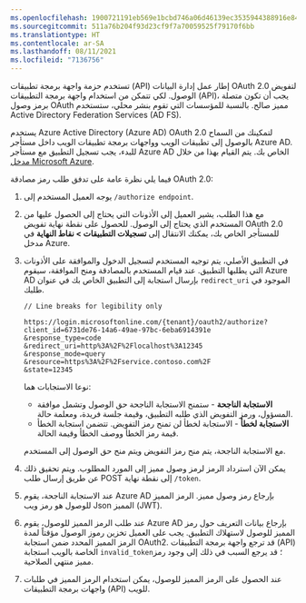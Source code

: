 ```yaml
---
ms.openlocfilehash: 1900721191eb569e1bcbd746a06d46139ec3535944388916e84f39b0a1b9dde8
ms.sourcegitcommit: 511a76b204f93d23cf9f7a70059525f79170f6bb
ms.translationtype: HT
ms.contentlocale: ar-SA
ms.lasthandoff: 08/11/2021
ms.locfileid: "7136756"
---
```

تستخدم حزمة واجهة برمجة تطبيقات (API) إطار عمل إدارة البيانات OAuth 2.0 لتفويض الوصول. لكي تتمكن من استخدام واجهة برمجة التطبيقات (API)، يجب أن تكون متصلة برمز وصول OAuth مميز صالح. بالنسبة للمؤسسات التي تقوم بنشر محلي، ستستخدم Active Directory Federation Services ‏(AD FS). 

يستخدم Azure Active Directory (Azure AD)‏ OAuth 2.0 لتمكينك من السماح بالوصول إلى تطبيقات الويب وواجهات برمجة تطبيقات الويب داخل مستأجر Azure AD. للبدء، يجب تسجيل التطبيق مع مستأجر Azure AD الخاص بك. يتم القيام بهذا من خلال [مدخل Microsoft Azure](https://ms.portal.azure.com/#home/?azure-portal=true).

فيما يلي نظرة عامة على تدفق طلب رمز مصادقة OAuth 2.0:

1. يوجه العميل المستخدم إلى `/authorize endpoint`.
2. مع هذا الطلب، يشير العميل إلى الأذونات التي يحتاج إلى الحصول عليها من المستخدم الذي يحتاج إلى الوصول. للحصول على نقطة نهاية تفويض OAuth 2.0 للمستأجر الخاص بك، يمكنك الانتقال إلى **تسجيلات التطبيقات > نقاط النهاية** في مدخل Azure.
3. في التطبيق الأصلي، يتم توجيه المستخدم لتسجيل الدخول والموافقة على الأذونات التي يطلبها التطبيق. عند قيام المستخدم بالمصادقة ومنح الموافقة، سيقوم Azure AD بإرسال استجابة إلى التطبيق الخاص بك في عنوان `redirect_uri` الموجود في طلبك.

    ```odata
    // Line breaks for legibility only

    https://login.microsoftonline.com/{tenant}/oauth2/authorize?
    client_id=6731de76-14a6-49ae-97bc-6eba6914391e
    &response_type=code
    &redirect_uri=http%3A%2F%2Flocalhost%3A12345
    &response_mode=query
    &resource=https%3A%2F%2Fservice.contoso.com%2F
    &state=12345
    ```
    نوعا الاستجابات هما:

    -   **الاستجابة الناجحة** - ستمنح الاستجابة الناجحة حق الوصول وتشمل موافقة المسؤول، ورمز التفويض الذي طلبه التطبيق، وقيمة جلسة فريدة، ومعلمة حالة.
    -   **الاستجابة لخطأ** - الاستجابة لخطأ لن تمنح رمز التفويض. تتضمن استجابة الخطأ قيمة رمز الخطأ ووصف الخطأ وقيمة الحالة.

    مع الاستجابة الناجحة، يتم منح رمز التفويض ويتم منح حق الوصول إلى المستخدم.

4. يمكن الآن استرداد الرمز لرمز وصول مميز إلى المورد المطلوب. ويتم تحقيق ذلك عن طريق إرسال طلب POST إلى نقطة نهاية `/token`.
5. عند الاستجابة الناجحة، يقوم Azure AD بإرجاع رمز وصول مميز. الرمز المميز للوصول هو رمز ويب Json المميز (JWT).
6. عند طلب الرمز المميز للوصول، يقوم Azure AD بإرجاع بيانات التعريف حول رمز المميز للوصول لاستهلاك التطبيق. يجب على العميل تخزين رموز الوصول مؤقتاً لمدة الرمز المميز المحدد ضمن استجابة OAuth2. قد ترجع واجهة برمجة التطبيقات (API) الخاصة بالويب استجابة `invalid_token`؛ قد يرجع السبب في ذلك إلى وجود رمز مميز منتهي الصلاحية.
7. عند الحصول على الرمز المميز للوصول، يمكن استخدام الرمز المميز في طلبات واجهات برمجة التطبيقات (API) للويب.
